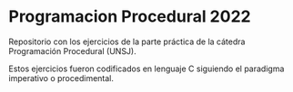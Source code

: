 # Programacion Procedural 2022

Repositorio con los ejercicios de la parte práctica de la cátedra Programación Procedural (UNSJ).

Estos ejercicios fueron codificados en lenguaje C siguiendo el paradigma imperativo o procedimental.
